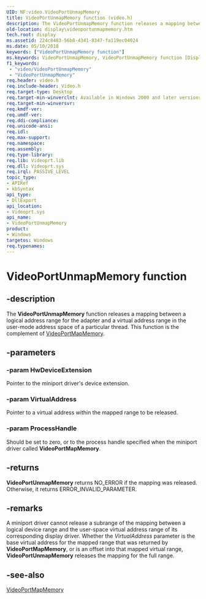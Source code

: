 ```yaml
---
UID: NF:video.VideoPortUnmapMemory
title: VideoPortUnmapMemory function (video.h)
description: The VideoPortUnmapMemory function releases a mapping between a logical address range for the adapter and a virtual address range in the user-mode address space of a particular thread. This function is the complement of VideoPortMapMemory.
old-location: display\videoportunmapmemory.htm
tech.root: display
ms.assetid: 224c8483-56b8-4341-8347-fa119ec04024
ms.date: 05/10/2018
keywords: ["VideoPortUnmapMemory function"]
ms.keywords: VideoPortUnmapMemory, VideoPortUnmapMemory function [Display Devices], VideoPort_Functions_394a66fa-47cd-4e0e-8467-3c3562d27822.xml, display.videoportunmapmemory, video/VideoPortUnmapMemory
f1_keywords:
 - "video/VideoPortUnmapMemory"
 - "VideoPortUnmapMemory"
req.header: video.h
req.include-header: Video.h
req.target-type: Desktop
req.target-min-winverclnt: Available in Windows 2000 and later versions of the Windows operating systems.
req.target-min-winversvr: 
req.kmdf-ver: 
req.umdf-ver: 
req.ddi-compliance: 
req.unicode-ansi: 
req.idl: 
req.max-support: 
req.namespace: 
req.assembly: 
req.type-library: 
req.lib: Videoprt.lib
req.dll: Videoprt.sys
req.irql: PASSIVE_LEVEL
topic_type:
- APIRef
- kbSyntax
api_type:
- DllExport
api_location:
- Videoprt.sys
api_name:
- VideoPortUnmapMemory
product:
- Windows
targetos: Windows
req.typenames: 
---
```


# VideoPortUnmapMemory function


## -description


The <b>VideoPortUnmapMemory</b> function releases a mapping between a logical address range for the adapter and a virtual address range in the user-mode address space of a particular thread. This function is the complement of <a href="https://docs.microsoft.com/windows-hardware/drivers/ddi/video/nf-video-videoportmapmemory">VideoPortMapMemory</a>.


## -parameters




### -param HwDeviceExtension

Pointer to the miniport driver's device extension.


### -param VirtualAddress

Pointer to a virtual address within the mapped range to be released.


### -param ProcessHandle

Should be set to zero, or to the process handle specified when the miniport driver called <b>VideoPortMapMemory</b>.


## -returns



<b>VideoPortUnmapMemory</b> returns NO_ERROR if the mapping was released. Otherwise, it returns ERROR_INVALID_PARAMETER.




## -remarks



A miniport driver cannot release a subrange of the mapping between a logical device range and the user-space virtual address range of its corresponding display driver. Whether the <i>VirtualAddress</i> parameter is the base virtual address for the mapped range that was returned by <b>VideoPortMapMemory</b>, or is an offset into that mapped virtual range, <b>VideoPortUnmapMemory</b> releases the mapping for the full range. 




## -see-also




<a href="https://docs.microsoft.com/windows-hardware/drivers/ddi/video/nf-video-videoportmapmemory">VideoPortMapMemory</a>
 

 

